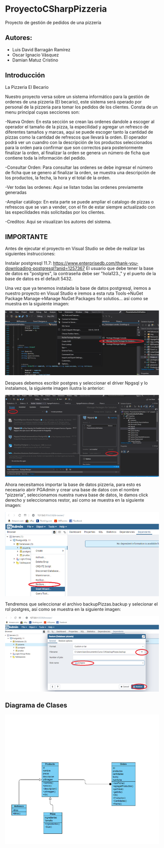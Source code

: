 # ProyectoCSharpPizzeria
Proyecto de gestión de pedidos de una pizzería

## Autores:
- Luis David Barragán Ramírez
- Oscar Ignacio Vásquez
- Damian Matuz Cristino

## Introducción

La Pizzeria El Becario

Nuestro proyecto versa sobre un sistema informático para la gestión de ordenes de una pizzeria (El becario), este sistema será operado por personal de la pizzeria para tomar los pedidos de los clientes. Consta de un menu principal cuyas secciones son: 

-Nueva Orden: En esta sección se crean las ordenes dandole a escoger al operador el tamaño de la pizza, la especilidad y agregar un refresco de diferentes tamaños y marcas, aqui se puede escoger tanto la cantidad de pizzas como la cantidad de refrescos que llevará la orden. El operador podrá ver un cuandro con la descripción de los productos seleccionados para la orden para confirmar que son correctos para posteriormente finalizar la orden, al finalizar la orden se genera un número de ficha que contiene toda la información del pedido.

-Consultar Orden: Para consultar las ordenes se debe ingresar el número de ficha que se genero al finalizar la orden, se muestra una descripción de los productos, la fecha, la hora y el total de la orden.

-Ver todas las ordenes: Aqui se listan todas las ordenes previamente generadas

-Ampliar catálogo: En esta parte se puede ampliar el catalogo de pizzas o refrescos que se van a vender, con el fin de estar siempre actualizado con las especilidades más solicitadas por los clientes.

-Creditos: Aqui se visualizan los autores del sistema.

## IMPORTANTE

Antes de ejecutar el proyecto en Visual Studio se debe de realizar las siguientes
instrucciones:

Instalar postgresql 11.7:
	https://www.enterprisedb.com/thank-you-downloading-postgresql?anid=1257367
El usuario que debe tener la base de datos es "postgres", la contraseña debe ser "hola123.,"
 y el puerto de la base de datos es el default 5432.

Una vez que ya tenemos instalada la base de datos postgresql, iremos a nuestro proyecto
en Visual Studio e iremos a esta ruta Tools->NuGet Package Manage->Manage NuGet Packages for solutios...
 así como se muestra en la siguiente imagen:

![archivo](img/0.png  "NuGet")

Despues debemos escribir postgres y seleccionar el driver Npgsql y lo instalamos,
la siguiente imagen ilustra lo anterior:

![archivo](img/1.PNG  "NuGet2")


Ahora necesitamos importar la base de datos pizzeria, para esto
es necesario abrir PGAdmin y crear una base de datos con el nombre "pizzeria",
seleccionamos nuestra nueva base de datos, le damos click derecho y seleccionamos
restor, así como se muestra en la siguiente imagen:

![archivo](img/2.png  "BD")

Tendremos que seleccionar el archivo backupPizzas.backup y selecionar el rol postgres,
así como se muestra en la siguiente imagen:

![archivo](img/3.png  "BD2")

## Diagrama de Clases

![archivo](img/4.png  "C")


